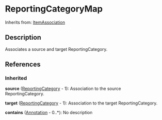 
# ReportingCategoryMap

Inherits from: [ItemAssociation](ItemAssociation.md)



## Description

Associates a source and target ReportingCategory.




## References

### Inherited

**source** ([ReportingCategory](../CategoryScheme/ReportingCategory.md) - 1): Association to the source ReportingCategory.

**target** ([ReportingCategory](../CategoryScheme/ReportingCategory.md) - 1): Association to the target ReportingCategory.

**contains** ([Annotation](../Base/Annotation.md) - 0..*): No description




